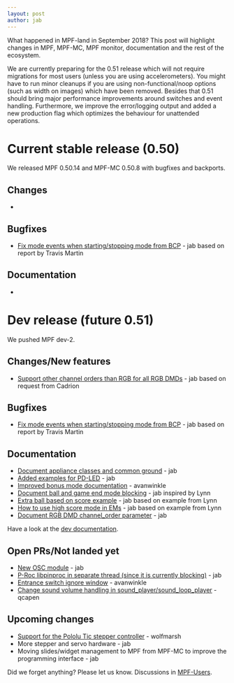 ```yaml
---
layout: post
author: jab
---
```

What happened in MPF-land in September 2018?
This post will highlight changes in MPF, MPF-MC, MPF monitor, documentation
and the rest of the ecosystem.

We are currently preparing for the 0.51 release which will not require
migrations for most users (unless you are using accelerometers).
You might have to run minor cleanups if you are using non-functional/noop
options (such as width on images) which have been removed.
Besides that 0.51 should bring major performance improvements around switches
and event handling.
Furthermore, we improve the error/logging output and added a new production
flag which optimizes the behaviour for unattended operations.

# Current stable release (0.50)

We released MPF 0.50.14 and MPF-MC 0.50.8 with bugfixes and backports.

## Changes

* []()

## Bugfixes

* [Fix mode events when starting/stopping mode from BCP](https://github.com/missionpinball/mpf/issues/1215) - jab based on report by Travis Martin

## Documentation

* []()

# Dev release (future 0.51)

We pushed MPF dev-2.

## Changes/New features

* [Support other channel orders than RGB for all RGB DMDs](https://github.com/missionpinball/mpf-mc/issues/345) - jab based on request from Cadrion

## Bugfixes

* [Fix mode events when starting/stopping mode from BCP](https://github.com/missionpinball/mpf/issues/1215) - jab based on report by Travis Martin

## Documentation

* [Document appliance classes and common ground](https://github.com/missionpinball/mpf-docs/commit/44c15465db97108d93fad1637c43a3778afdd4aa) - jab
* [Added examples for PD-LED](https://github.com/missionpinball/mpf-docs/commit/a57ddb305abf8b4738e355143be1222d6c763b6b) - jab
* [Improved bonus mode documentation](https://github.com/missionpinball/mpf-docs/pull/173) - avanwinkle
* [Document ball and game end mode blocking](https://github.com/missionpinball/mpf-docs/commit/fd7112356a26413abe27a0e0cb3980f586f3a6c9) - jab inspired by Lynn
* [Extra ball based on score example](https://github.com/missionpinball/mpf-docs/commit/2d8e6b7d073f6904564896ca485b3f3c69951027) - jab based on example from Lynn
* [How to use high score mode in EMs](https://github.com/missionpinball/mpf-docs/commit/318541ee4349776e5fb4660fcd44b29104f1a842) - jab based on example from Lynn
* [Document RGB DMD channel_order parameter](https://github.com/missionpinball/mpf-docs/commit/a21bcae7b7be032c918a987fdb32cda8ee2a567e) - jab

Have a look at the [dev documentation](http://docs.missionpinball.org/en/dev/).

## Open PRs/Not landed yet

* [New OSC module](https://github.com/missionpinball/mpf/pull/1200) - jab
* [P-Roc libpinproc in separate thread (since it is currently blocking)](https://github.com/missionpinball/mpf/pull/1195) - jab
* [Entrance switch ignore window](https://github.com/missionpinball/mpf/pull/1216) - avanwinkle
* [Change sound volume handling in sound_player/sound_loop_player](https://github.com/missionpinball/mpf-mc/pull/333) - qcapen

## Upcoming changes

* [Support for the Pololu Tic stepper controller](https://github.com/missionpinball/mpf/issues/1217) - wolfmarsh
* More stepper and servo hardware - jab
* Moving slides/widget management to MPF from MPF-MC to improve the programming interface - jab


Did we forget anything? Please let us know.
Discussions in [MPF-Users](https://groups.google.com/forum/#!forum/mpf-users).
